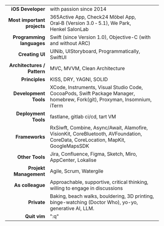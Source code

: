 |                             |                                                                                                                                 |
| --------------------------: | ------------------------------------------------------------------------------------------------------------------------------- |
|           **iOS Developer** | with passion since 2014                                                                                                         |
| **Most important projects** | 365Active App, Check24 Möbel App, Oral‑B (Version 3.0 ‑ 5.1), We Park, Henkel SalonLab                                          |
|   **Programming languages** | Swift (since Version 1.0), Objective-C (with and without ARC)                                                                   |
|             **Creating UI** | UINib, UIStoryboard, Programmatically, SwiftUI                                                                                  |
| **Architectures / Pattern** | MVC, MVVM, Clean Architecture                                                                                                   |
|              **Principles** | KISS, DRY, YAGNI, SOLID                                                                                                         |
|       **Development Tools** | XCode, Instruments, Visual Studio Code, CocoaPods, Swift Package Manager, homebrew,  Fork(git),  Proxyman, Insomnium, iTerm     |
|        **Deployment Tools** | fastlane, gitlab ci/cd, tart VM                                                                                                 |
|              **Frameworks** | RxSiwft, Combine, Async/Await, Alamofire, VisionKit, CoreBluetooth, AVFoundation, CoreData, CoreLocation, MapKit, GoogleMapsSDK |
|             **Other Tools** | Jira, Confluence, Figma, Sketch, Miro, AppCenter, Lokalise                                                                      |
|      **Projekt Management** | Agile, Scrum, Watergile                                                                                                         |
|            **As colleague** | Approachable, supportive, critical thinking, willing to engage in discussions                                                   |
|                 **Private** | Baking, beach walks, bouldering, 3D printing, binge-watching (Doctor Who), yo-yo, generative AI, LLM.                           |
|                **Quit vim** | ":q"                                                                                                                            |
